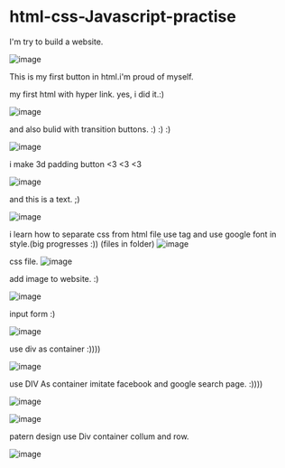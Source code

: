 # html-css-Javascript-practise
I'm try to build a website.


![image](https://user-images.githubusercontent.com/34596671/171832620-00a29789-5108-4a78-bc07-c64e03c006ac.png)

This is my first button in html.i'm proud of myself.



my first html with hyper link. yes, i did it.:)

![image](https://user-images.githubusercontent.com/34596671/171832983-37b2b3e1-d3fd-47d7-ba0d-5e406032791f.png)





and also bulid with transition buttons. :) :) :) 

![image](https://user-images.githubusercontent.com/34596671/172040768-e99c0726-7587-4bab-8349-1095d7f657c7.png)



i make 3d padding button <3 <3 <3 

![image](https://user-images.githubusercontent.com/34596671/172508268-ef9e03fb-8494-4078-88fd-75b2a3686eeb.png)


and this is a text. ;)

![image](https://user-images.githubusercontent.com/34596671/173023900-70d765f7-b316-4e69-9065-ba21ebfc2cf3.png)

i learn how to separate css from html file use <link ref....> tag and use google font in style.(big progresses :))
(files in folder)
![image](https://user-images.githubusercontent.com/34596671/173228453-fa9e39ff-8e2a-4df9-9d58-1d61cbdaad35.png)

css file.
![image](https://user-images.githubusercontent.com/34596671/173228505-af9c5bd2-013c-43fc-80b8-8d09d064458d.png)


add image to website. :)

![image](https://user-images.githubusercontent.com/34596671/173325647-f09f3c9c-4db8-4517-bf39-4844e612feb0.png)


input form :)

![image](https://user-images.githubusercontent.com/34596671/175206135-8ca1e08c-24bd-4a5f-bdd0-5c133bb32a8a.png)


use div as container :))))


![image](https://user-images.githubusercontent.com/34596671/175259271-50594f10-3ad5-455f-b8da-2b4d6396a158.png)


use DIV As container imitate facebook and google search page. :))))


![image](https://user-images.githubusercontent.com/34596671/175840684-6a9fd0ac-be85-470f-9fc0-37ebb50e479a.png)

![image](https://user-images.githubusercontent.com/34596671/175840720-dc211e9a-24d4-439e-b92b-f0d53d708999.png)


patern design use Div container collum and row.

![image](https://user-images.githubusercontent.com/34596671/176070555-5ce5535a-856c-49fe-a71f-30fc44b6f718.png)












